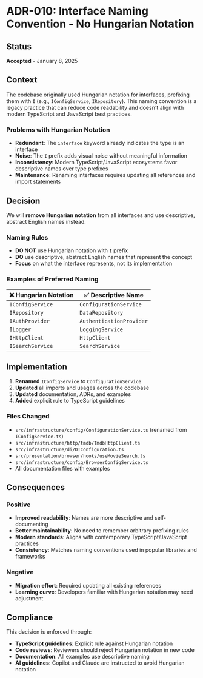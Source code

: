 # ADR-010: Interface Naming Convention - No Hungarian Notation

## Status
**Accepted** - January 8, 2025

## Context
The codebase originally used Hungarian notation for interfaces, prefixing them with `I` (e.g., `IConfigService`, `IRepository`). This naming convention is a legacy practice that can reduce code readability and doesn't align with modern TypeScript and JavaScript best practices.

### Problems with Hungarian Notation
- **Redundant**: The `interface` keyword already indicates the type is an interface
- **Noise**: The `I` prefix adds visual noise without meaningful information
- **Inconsistency**: Modern TypeScript/JavaScript ecosystems favor descriptive names over type prefixes
- **Maintenance**: Renaming interfaces requires updating all references and import statements

## Decision
We will **remove Hungarian notation** from all interfaces and use descriptive, abstract English names instead.

### Naming Rules
- **DO NOT** use Hungarian notation with `I` prefix
- **DO** use descriptive, abstract English names that represent the concept
- **Focus** on what the interface represents, not its implementation

### Examples of Preferred Naming
| ❌ Hungarian Notation | ✅ Descriptive Name |
|----------------------|-------------------|
| `IConfigService` | `ConfigurationService` |
| `IRepository` | `DataRepository` |
| `IAuthProvider` | `AuthenticationProvider` |
| `ILogger` | `LoggingService` |
| `IHttpClient` | `HttpClient` |
| `ISearchService` | `SearchService` |

## Implementation
1. **Renamed** `IConfigService` to `ConfigurationService`
2. **Updated** all imports and usages across the codebase
3. **Updated** documentation, ADRs, and examples
4. **Added** explicit rule to TypeScript guidelines

### Files Changed
- `src/infrastructure/config/ConfigurationService.ts` (renamed from `IConfigService.ts`)
- `src/infrastructure/http/tmdb/TmdbHttpClient.ts`
- `src/infrastructure/di/DIConfiguration.ts`
- `src/presentation/browser/hooks/useMovieSearch.ts`
- `src/infrastructure/config/BrowserConfigService.ts`
- All documentation files with examples

## Consequences
### Positive
- **Improved readability**: Names are more descriptive and self-documenting
- **Better maintainability**: No need to remember arbitrary prefixing rules
- **Modern standards**: Aligns with contemporary TypeScript/JavaScript practices
- **Consistency**: Matches naming conventions used in popular libraries and frameworks

### Negative
- **Migration effort**: Required updating all existing references
- **Learning curve**: Developers familiar with Hungarian notation may need adjustment

## Compliance
This decision is enforced through:
- **TypeScript guidelines**: Explicit rule against Hungarian notation
- **Code reviews**: Reviewers should reject Hungarian notation in new code
- **Documentation**: All examples use descriptive naming
- **AI guidelines**: Copilot and Claude are instructed to avoid Hungarian notation
